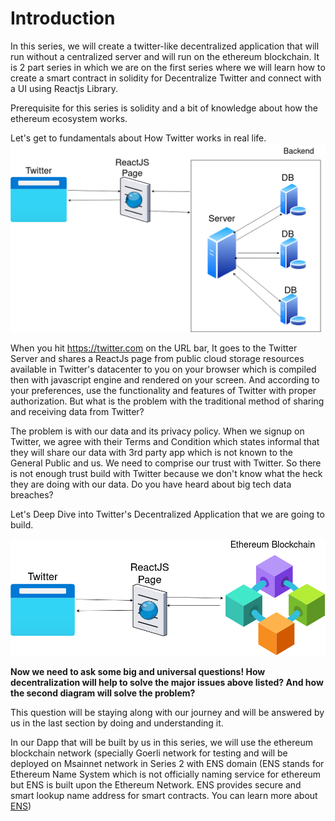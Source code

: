 
# Introduction

In this series, we will create a twitter-like decentralized application that will run without a centralized server and will run on the ethereum blockchain. It is 2 part series in which we are on the first series where we will learn how to create a smart contract in solidity for Decentralize Twitter and connect with a UI using Reactjs Library. 

Prerequisite for this series is solidity and a bit of knowledge about how the ethereum ecosystem works.
 
Let's get to fundamentals about How Twitter works in real life.
![Twitter Page](./img/direct.png)


When you hit https://twitter.com on the URL bar, It goes to the Twitter Server and shares a ReactJs page from public cloud storage resources available in Twitter's datacenter to you on your browser which is compiled then with javascript engine and rendered on your screen. And according to your preferences, use the functionality and features of Twitter with proper authorization. But what is the problem with the traditional method of sharing and receiving data from Twitter?

The problem is with our data and its privacy policy. When we signup on Twitter, we agree with their Terms and Condition which states informal that they will share our data with 3rd party app which is not known to the General Public and us. We need to comprise our trust with Twitter. So there is not enough trust build with Twitter because we don't know what the heck they are doing with our data. Do you have heard about big tech data breaches?

Let's Deep Dive into Twitter's Decentralized Application that we are going to build. 

![Decentralized Twitter Page](./img/blockchain.png)

<b>Now we need to ask some big and universal questions! How decentralization will help to solve the major issues above listed? And how the second diagram will solve the problem?</b>

This question will be staying along with our journey and will be answered by us in the last section by doing and understanding it.

In our Dapp that will be built by us in this series, we will use the ethereum blockchain network (specially Goerli network for testing and will be deployed on Msainnet network in Series 2 with ENS domain (ENS stands for Ethereum Name System which is not officially naming service for ethereum but ENS is built upon the Ethereum Network. ENS provides secure and smart lookup name address for smart contracts. You can learn more about [ENS](https://ens.domains/))